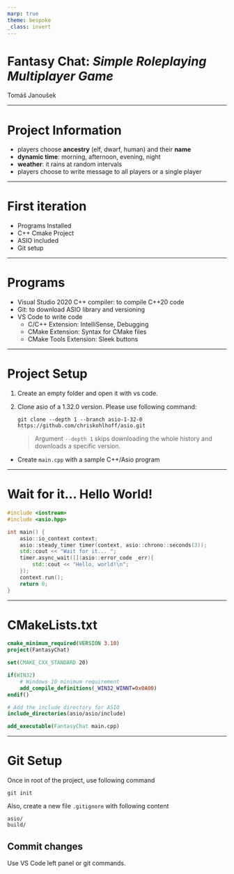 ```yaml
---
marp: true
theme: bespoke
_class: invert
---
```


# **Fantasy Chat:** *Simple Roleplaying Multiplayer Game*

Tomáš Janoušek

---

# Project Information
* players choose **ancestry** (elf, dwarf, human) and their **name**
* **dynamic time**: morning, afternoon, evening, night
* **weather**: it rains at random intervals
* players choose to write message to all players or a single player

---
<!-- class: invert -->


# **First iteration**
* Programs Installed
* C++ Cmake Project
* ASIO included
* Git setup

---
<!-- class: default -->

# Programs
* Visual Studio 2020 C++ compiler: to compile C++20 code
* Git: to download ASIO library and versioning
* VS Code to write code
  * C/C++ Extension: IntelliSense, Debugging
  * CMake Extension: Syntax for CMake files
  * CMake Tools Extension: Sleek buttons

---

# Project Setup

1. Create an empty folder and open it with vs code.

2. Clone asio of a 1.32.0 version. Please use following command:

    `git clone --depth 1 --branch asio-1-32-0 https://github.com/chriskohlhoff/asio.git`

    > Argument `--depth 1` skips downloading the whole history and downloads a specific version.

* Create `main.cpp` with a sample C++/Asio program

---

# Wait for it... Hello World!

```c++
#include <iostream>
#include <asio.hpp>

int main() {
    asio::io_context context;
    asio::steady_timer timer(context, asio::chrono::seconds(3));
    std::cout << "Wait for it... ";
    timer.async_wait([](asio::error_code _err){
        std::cout << "Hello, world!\n";
    });
    context.run();
    return 0;
}
```

---

# CMakeLists.txt

```cmake
cmake_minimum_required(VERSION 3.10)
project(FantasyChat)

set(CMAKE_CXX_STANDARD 20)

if(WIN32)
    # Windows 10 minimum requirement
    add_compile_definitions(_WIN32_WINNT=0x0A00)
endif()

# Add the include directory for ASIO
include_directories(asio/asio/include)

add_executable(FantasyChat main.cpp)
```

---

# Git Setup

Once in root of the project, use following command
```
git init
```

Also, create a new file `.gitignore` with following content

```
asio/
build/
```

## Commit changes
Use VS Code left panel or git commands.